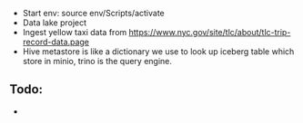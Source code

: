 - Start env: source env/Scripts/activate
- Data lake project
- Ingest yellow taxi data from https://www.nyc.gov/site/tlc/about/tlc-trip-record-data.page
- Hive metastore is like a dictionary we use to look up iceberg table which store in minio, trino is the query engine.

## Todo:

-

